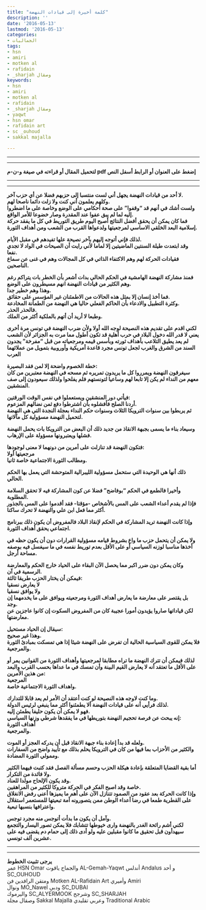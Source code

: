 ```yaml
---
title: "كلمة أخيرة إلى قيادات النهضة"
description: ''
date: '2016-05-13'
lastmod: '2016-05-13'
categories:
- الجماليات
tags:
- hsn
- amiri
- motken al
- rafidain
- _sharjah وصقال
keywords:
- hsn
- amiri
- motken al
- rafidain
- _sharjah وصقال
- yaqwt
- hsn omar
- rafidain art
- sc _ouhoud
- sakkal majalla

---
```

---

---

**لتحميل المقال أو قراءته في صيغة و-ن-م pdf إضغط على العنوان أو الرابط أسفل النص**

---



---

**لا أحد من قيادات النهضة يجهل أني لست منتسبا إلى حزبهم فضلا عن أي حزب آخر.  
وكلهم يعلمون أني كنت ولا زلت دائما ناصحا لهم.  
ولست أشك في أنهم قد “وقفوا” على صحة أحكامي على الوضع وخاصة على ما اضطروا إليه لما لم يبق عفوا عند المقدرة وصار خضوعا للأمر الواقع.  
فما كان يمكن أن يحقق أفضل النتائج أصبح اليوم طريق التوريط في كل ما يفقد حركة إسلامية البعد الخلقي الاساسي لمرجعيتها ولدعواها القرب من الشعب ومن أهداف الثورة.**

**لذلك فإني أتوجه إليهم بآخر نصيحة علها تفيدهم في مقبل الأيام.  
وقد ابتعدت طيلة السنتين الماضيتين إلا لماما لأني رايت أن الصيحات في الواد لا تجدي نفعا.  
فقيادات الحركة لهم وهم الاكتفاء الذاتي في كل المجالات وهم في غنى عن سماع الناصحين.**

**فمنذ مشاركة النهضة الهامشية في الحكم الحالي بدات أشعر بأن الخطر بات يتراكم رغم وهم الكثير من قيادات النهضة انهم مسيطرون على الوضع.  
وهذا وهم خطير جدا.  
فما أخذ إنسان إلا بمثل هذه الحالات من الاطمئنان غير المؤسس على حقائق.  
وكثرة التطبيل والادعاء بأن الحاكم الفعلي حاليا هي النهضة من الطمأنة المخادعة.  
فالحذر الحذر.  
وطبعا لا أريد أن أتهم بالملكية أكثر من الملك.**

**لكني اقدم على تقديم هذه النصيحة لوجه الله أولا ولأن ضرب النهضة في تونس مرة أخرى يعني لا قدر الله دخول البلاد في حرب أهلية قد تكون أطول مما مرت به الجزائر لأن الشعب لم يعد يطيق التلاعب بأهداف ثورته وبأسس قيمه ومرجعياته من قبل “مفرخة” يجدون السند من الشرق والغرب لجعل تونس مجرد قاعدة أمريكية وأوروبية بتمويل من عملائهما العرب**

**خطة الخصوم واضحة إلا لمن فقد البصيرة:  
سيغرقون النهضة ويمرروا كل ما يريدون تمريره ثم مسحه في النهضة معتبرين من كان معهم من النداء لم يكن إلا تابعا لهم وساعيا لتونستهم فلم يفلحوا ولذلك سيعودون إلى صف المنشقين.**

**فيأتي دور المنشقين ويستعملوا في نفس الوقت الورقتين:  
أردنا الصلح فأفشلوه بأن اشترطوا دفع ثمن نضالهم المزعوم.  
ثم يربطوا بين سنوات الترويكا الثلاث وسنوات حكم النداء بعجلة النجدة التي هي النهضة لتحميل النهضة مسؤولية كل مآلاتها.**

**وسيعاد بناء ما يسمى بجبهة الانقاذ من جديد ذلك أن البعض من الترويكا بات يحمل النهضة فشلها ويعتبرونها مسؤولة على الإرهاب.**

**فتكون النهضة قد تنازلت على أمرين من دونهما لا معنى لوجودها:  
مرجعيتها أولا  
ومطالب الثورة الاجتماعية خاصة ثانيا.**

**ذلك أنها هي الوحيدة التي ستحمل مسؤولية الليبرالية المتوحشة التي يعمل بها الحكم الحالي.**

**وأخيرا فالطمع في الحكم “بوفاضح” فضلا عن كون المشاركة فيه لا تحقق السلامة المطلوبة.  
فإذا لم يقدم أعداء الشعب على المس بالأشخاص -مؤقتا- فقد أقدموا على المس بالجذور أكثر مما فعل ابن علي والنهضة لا تحرك ساكنا.**

**وإذا كانت النهضة تريد المشاركة في الحكم لإنقاذ البلاد فالمفروض أن يكون ذلك ببرنامج اجتماعي يحقق أهداف الثورة.**

**ولا يمكن أن يتحمل حزب ما واع بشروط قيامه مسؤولية القرارات دون أن يكون حظه في أخذها مناسبا لوزنه السياسي أو على الأقل بعدم توريط نفسه في ما سيغسل فيه بوصفه مساحة أرجل.**

**وكان يمكن دون ضرر اكبر مما يحصل الآن البقاء على الحياد خارج الحكم والمعارضة الرسمية في آن.  
فيمكن أن يختار الحزب طريقا ثالثة:  
لا يعارض نسقيا  
ولا يوافق نسقيا  
بل يقتصر على معارضة ما يعارض أهداف الثورة ومرجعيته ويوافق على ما يخدمهما إن وجد.  
لكن قياداتها صاروا يؤيدون أمورا عجيبة كان من المفروض السكوت إن كانوا عاجزين عن معارضتها.**

**سيقال إن الحياد مستحيل:  
وهذا غير صحيح.  
فلا يمكن للقوى السياسية الحالية أن تفرض على النهضة شيئا إذا هي تمسكت بمبادئ الثورة والمرجعية.**

**لذلك فيمكن أن تترك النهضة ما تراه مطابقا لمرجعيتها وأهداف الثورة من القوانين يمر أو على الأقل ما تعتقد أنه لا يعارض القيم البينة وأن تمسك في ما عداها بحسب القرب والبعد من هذين الأمرين:  
المرجعية  
واهداف الثورة الاجتماعية خاصة.**

**وما كنت لاوجه هذه النصيحة لو كنت أعتقد أن الأمر لم يعد قابلا للتدارك.  
لذلك فرأيي أنه على قيادات النهضة ألا يطمئنوا أكثر مما ينبغي لرئيس الدولة.  
فهو لا يمكن أن يكون حليفا يطمئن إليه.  
إنه يبحث عن فرصة تحجيم النهضة بتوريطها في ما يفقدها شرطي وزنها السياسي:  
أهداف الثورة  
والمرجعية.**

**ولعله قد بدأ إعادة بناء جبهة الانقاذ قبل أن يدركه العجز أو الموت.  
والكثير من الأحزاب بما فيها من كان في الترويكا يحلم بذلك مع تأييد واضح من السفارات وممولي الثورة المضادة.**

**أما بقية القضايا المتعلقة بإعادة هيكلة الحزب وحسم مسألة الفصل فقد كتبت فيهما الكثير ولا فائدة من التكرار.  
وقد يكون الإلحاح مولدا للعناد.  
خاصة وقد اصبح الفكر في الحركة متروكا للكثير من المراهقين.  
وإذا كانت الحركة بعد عقود من الصمود تتنازل الآن على أهم ما يميزها أعني رفض الانغلاق على القطرية طمعا في رضا أعداء الوطن ممن يتصورونه أمة تبعيتها للمستعمر استقلال واعترافها بنسبها تبعية.**

**وآمل أن يكون ما بدأت أتوجس منه مجرد توجس.  
لكني أشم رائحة الغدر بالنهضة وارى خيوطها تتشابك فلا يمكن تصور اليسار والتجمع سيهدأون قبل تحقيق ما كانوا مقبلين عليه ولو أدى ذلك إلى حمام دم يقضى فيه على عشرين ألف تونسي.**

---

---

**يرجى تثبيت الخطوط**   
 عمر HSN Omar  والجماح ياقوت AL-Gemah-Yaqwt  أندلس Andalus  و أحد SC\_OUHOUD  
 ومتقن الرافدين فن Motken AL-Rafidain Art  وأميري Amiri   
 ونوال MO\_Nawel  ودبي SC\_DUBAI   
 واليرموك SC\_ALYERMOOK  وشرجح SC\_SHARJAH   
 وصقال مجلة Sakkal Majalla وعربي تقليدي Traditional Arabic

###